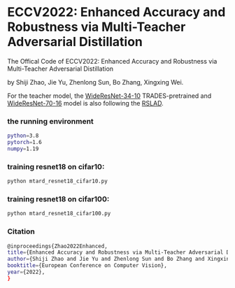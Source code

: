 # ECCV2022: Enhanced Accuracy and Robustness via Multi-Teacher Adversarial Distillation
The Offical Code of ECCV2022: Enhanced Accuracy and Robustness via Multi-Teacher Adversarial Distillation

by Shiji Zhao, Jie Yu, Zhenlong Sun, Bo Zhang, Xingxing Wei.

For the teacher model, the [WideResNet-34-10](https://drive.google.com/file/d/10sHvaXhTNZGz618QmD5gSOAjO3rMzV33/view) TRADES-pretrained and [WideResNet-70-16](https://github.com/deepmind/deepmind-research/tree/master/adversarial_robustness) model is also following the [RSLAD](https://github.com/zibojia/RSLAD).


### the running environment

```bash
python=3.8 
pytorch=1.6
numpy=1.19
```

### training resnet18 on cifar10:

```bash
python mtard_resnet18_cifar10.py
```

### training resnet18 on cifar100:

```bash
python mtard_resnet18_cifar100.py
```


### Citation

```bash
@inproceedings{Zhao2022Enhanced,
title={Enhanced Accuracy and Robustness via Multi-Teacher Adversarial Distillation},
author={Shiji Zhao and Jie Yu and Zhenlong Sun and Bo Zhang and Xingxing Wei},
booktitle={European Conference on Computer Vision},
year={2022},
}
```

